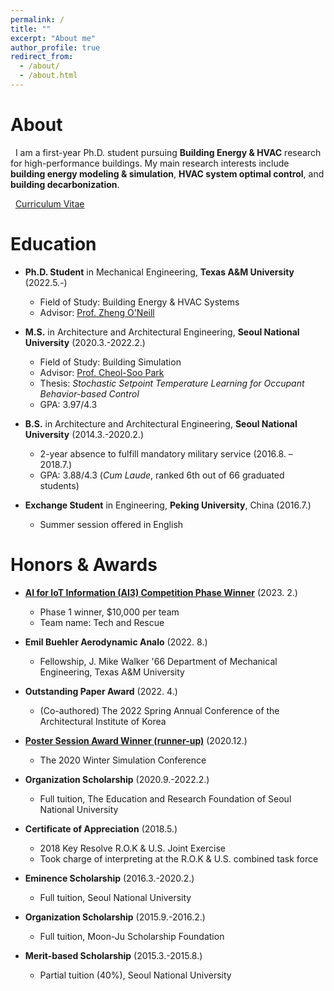```yaml
---
permalink: /
title: ""
excerpt: "About me"
author_profile: true
redirect_from: 
  - /about/
  - /about.html
---
```

About
======
&nbsp; I am a first-year Ph.D. student pursuing **Building Energy & HVAC** research for high-performance buildings.
My main research interests include **building energy modeling & simulation**, **HVAC system optimal control**, and **building decarbonization**.  

&nbsp; [Curriculum Vitae](http://youngsik-choi.github.io/files/CV_ChoiY.pdf)


Education
======

* **Ph.D. Student** in Mechanical Engineering, **Texas A&M University** (2022.5.-)
  * Field of Study: Building Energy & HVAC Systems 
  * Advisor: [Prof. Zheng O'Neill](https://hvac.engr.tamu.edu/)

* **M.S.** in Architecture and Architectural Engineering, **Seoul National University** (2020.3.-2022.2.)
  * Field of Study: Building Simulation
  * Advisor: [Prof. Cheol-Soo Park](http://bs.snu.ac.kr/)
  * Thesis: *Stochastic Setpoint Temperature Learning for Occupant Behavior-based Control*
  * GPA: 3.97/4.3

* **B.S.** in Architecture and Architectural Engineering, **Seoul National University** (2014.3.-2020.2.)
  * 2-year absence to fulfill mandatory military service (2016.8. – 2018.7.)
  * GPA: 3.88/4.3 (*Cum Laude*, ranked 6th out of 66 graduated students)

* **Exchange Student** in Engineering, **Peking University**, China (2016.7.)
  * Summer session offered in English


Honors & Awards
======
* [**AI for IoT Information (AI3) Competition Phase Winner**](https://www.us-ignite.org/program/challenge-competitions/nist-iot-competition/) (2023. 2.)
  * Phase 1 winner, $10,000 per team
  * Team name: Tech and Rescue

* **Emil Buehler Aerodynamic Analo** (2022. 8.)
  * Fellowship, J. Mike Walker '66 Department of Mechanical Engineering, Texas A&M University

* **Outstanding Paper Award** (2022. 4.)
  * (Co-authored) The 2022 Spring Annual Conference of the Architectural Institute of Korea

* [**Poster Session Award Winner (runner-up)**](http://youngsik-choi.github.io/files/WSC2020_Award.pdf)	(2020.12.)
  * The 2020 Winter Simulation Conference

* **Organization Scholarship** (2020.9.-2022.2.)
  * Full tuition, The Education and Research Foundation of Seoul National University

* **Certificate of Appreciation** (2018.5.)
  * 2018 Key Resolve R.O.K & U.S. Joint Exercise
  * Took charge of interpreting at the R.O.K & U.S. combined task force

* **Eminence Scholarship** (2016.3.-2020.2.)
  * Full tuition, Seoul National University
  
* **Organization Scholarship** (2015.9.-2016.2.)
  * Full tuition, Moon-Ju Scholarship Foundation

* **Merit-based Scholarship** (2015.3.-2015.8.)
  * Partial tuition (40%), Seoul National University

